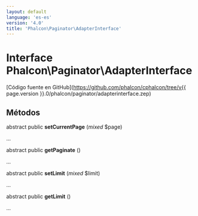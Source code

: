 ```yaml
---
layout: default
language: 'es-es'
version: '4.0'
title: 'Phalcon\Paginator\AdapterInterface'
---
```

# Interface **Phalcon\Paginator\AdapterInterface**

[Código fuente en GitHub](https://github.com/phalcon/cphalcon/tree/v{{ page.version }}.0/phalcon/paginator/adapterinterface.zep)

## Métodos

abstract public **setCurrentPage** (*mixed* $page)

...

abstract public **getPaginate** ()

...

abstract public **setLimit** (*mixed* $limit)

...

abstract public **getLimit** ()

...